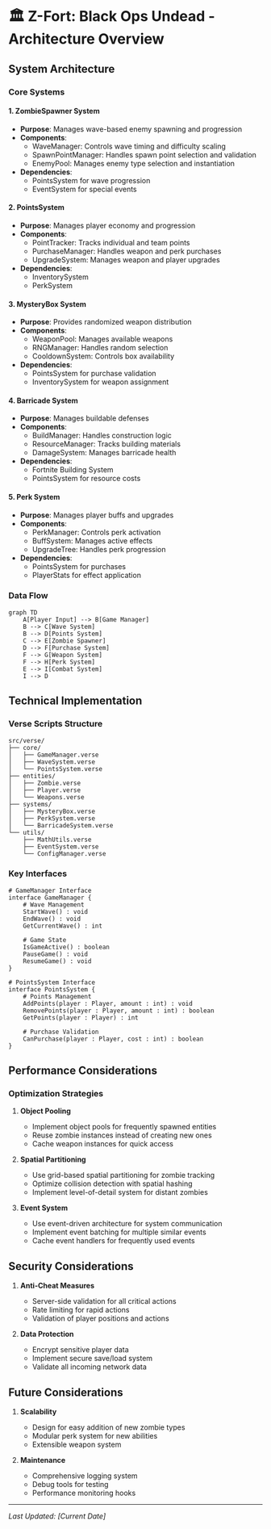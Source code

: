 # 🏛️ Z-Fort: Black Ops Undead - Architecture Overview

## System Architecture

### Core Systems

#### 1. ZombieSpawner System
- **Purpose**: Manages wave-based enemy spawning and progression
- **Components**:
  - WaveManager: Controls wave timing and difficulty scaling
  - SpawnPointManager: Handles spawn point selection and validation
  - EnemyPool: Manages enemy type selection and instantiation
- **Dependencies**:
  - PointsSystem for wave progression
  - EventSystem for special events

#### 2. PointsSystem
- **Purpose**: Manages player economy and progression
- **Components**:
  - PointTracker: Tracks individual and team points
  - PurchaseManager: Handles weapon and perk purchases
  - UpgradeSystem: Manages weapon and player upgrades
- **Dependencies**:
  - InventorySystem
  - PerkSystem

#### 3. MysteryBox System
- **Purpose**: Provides randomized weapon distribution
- **Components**:
  - WeaponPool: Manages available weapons
  - RNGManager: Handles random selection
  - CooldownSystem: Controls box availability
- **Dependencies**:
  - PointsSystem for purchase validation
  - InventorySystem for weapon assignment

#### 4. Barricade System
- **Purpose**: Manages buildable defenses
- **Components**:
  - BuildManager: Handles construction logic
  - ResourceManager: Tracks building materials
  - DamageSystem: Manages barricade health
- **Dependencies**:
  - Fortnite Building System
  - PointsSystem for resource costs

#### 5. Perk System
- **Purpose**: Manages player buffs and upgrades
- **Components**:
  - PerkManager: Controls perk activation
  - BuffSystem: Manages active effects
  - UpgradeTree: Handles perk progression
- **Dependencies**:
  - PointsSystem for purchases
  - PlayerStats for effect application

### Data Flow

```mermaid
graph TD
    A[Player Input] --> B[Game Manager]
    B --> C[Wave System]
    B --> D[Points System]
    C --> E[Zombie Spawner]
    D --> F[Purchase System]
    F --> G[Weapon System]
    F --> H[Perk System]
    E --> I[Combat System]
    I --> D
```

## Technical Implementation

### Verse Scripts Structure

```
src/verse/
├── core/
│   ├── GameManager.verse
│   ├── WaveSystem.verse
│   └── PointsSystem.verse
├── entities/
│   ├── Zombie.verse
│   ├── Player.verse
│   └── Weapons.verse
├── systems/
│   ├── MysteryBox.verse
│   ├── PerkSystem.verse
│   └── BarricadeSystem.verse
└── utils/
    ├── MathUtils.verse
    ├── EventSystem.verse
    └── ConfigManager.verse
```

### Key Interfaces

```verse
# GameManager Interface
interface GameManager {
    # Wave Management
    StartWave() : void
    EndWave() : void
    GetCurrentWave() : int
    
    # Game State
    IsGameActive() : boolean
    PauseGame() : void
    ResumeGame() : void
}

# PointsSystem Interface
interface PointsSystem {
    # Points Management
    AddPoints(player : Player, amount : int) : void
    RemovePoints(player : Player, amount : int) : boolean
    GetPoints(player : Player) : int
    
    # Purchase Validation
    CanPurchase(player : Player, cost : int) : boolean
}
```

## Performance Considerations

### Optimization Strategies

1. **Object Pooling**
   - Implement object pools for frequently spawned entities
   - Reuse zombie instances instead of creating new ones
   - Cache weapon instances for quick access

2. **Spatial Partitioning**
   - Use grid-based spatial partitioning for zombie tracking
   - Optimize collision detection with spatial hashing
   - Implement level-of-detail system for distant zombies

3. **Event System**
   - Use event-driven architecture for system communication
   - Implement event batching for multiple similar events
   - Cache event handlers for frequently used events

## Security Considerations

1. **Anti-Cheat Measures**
   - Server-side validation for all critical actions
   - Rate limiting for rapid actions
   - Validation of player positions and actions

2. **Data Protection**
   - Encrypt sensitive player data
   - Implement secure save/load system
   - Validate all incoming network data

## Future Considerations

1. **Scalability**
   - Design for easy addition of new zombie types
   - Modular perk system for new abilities
   - Extensible weapon system

2. **Maintenance**
   - Comprehensive logging system
   - Debug tools for testing
   - Performance monitoring hooks

---

*Last Updated: [Current Date]* 